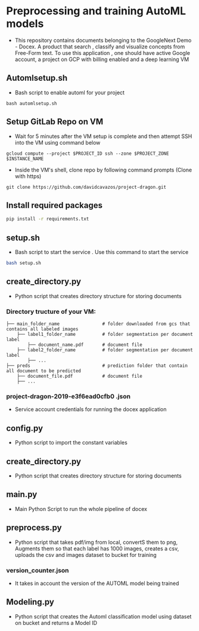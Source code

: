 # Preprocessing and training AutoML models

- This repository contains documents belonging to the GoogleNext Demo - Docex. A product that search , classify and visualize concepts from Free-Form text. 
To use this application , one should have active Google account, a project on GCP with billing enabled and a deep learning VM

## Automlsetup.sh
- Bash script to enable automl for your project
```shell
bash automlsetup.sh
```

## Setup GitLab Repo on VM
- Wait for 5 minutes after the VM setup is complete and then attempt SSH into the VM using command below
```shell
gcloud compute --project $PROJECT_ID ssh --zone $PROJECT_ZONE $INSTANCE_NAME
```

- Inside the VM's shell, clone repo by following command prompts (Clone with https)
```shell
git clone https://github.com/davidcavazos/project-dragon.git
```

## Install required packages

```bash
pip install -r requirements.txt
```
## setup.sh

- Bash script to start the service . Use this command to start the service 
```bash 
bash setup.sh
```
## create_directory.py

- Python script that creates directory structure for storing documents

### Directory tructure of your VM:
```
├── main_folder_name				# folder downloaded from gcs that contains all labeled images
	├── label1_folder_name			# folder segmentation per document label
		├── document_name.pdf 		# document file
	├── label2_folder_name			# folder segmentation per document label
		├── ...
├── preds							# prediction folder that contain all document to be predicted
	├── document_file.pdf 			# document file
	├── ...
```

### project-dragon-2019-e3f6ead0cfb0 .json

- Service account credentials for running the docex application

## config.py

- Python script to import the constant variables

## create_directory.py

- Python script that creates directory structure for storing documents

## main.py 

- Main Python Script to run the whole pipeline of docex

## preprocess.py

- Python script that takes pdf/img from local, convertS them to png,
Augments them so that each label has 1000 images, creates a csv, 
uploads the csv and images dataset to bucket for training 


### version_counter.json

- It takes in account the version of the AUTOML model being trained

## Modeling.py
- Python script that creates the Automl classification model using dataset on bucket and returns a Model ID



